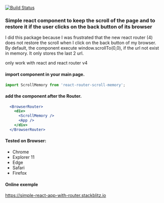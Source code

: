 [![Build Status](https://travis-ci.org/ipatate/react-router-scroll-memory.svg?branch=master)](https://travis-ci.org/ipatate/react-router-scroll-memory)

### Simple react component to keep the scroll of the page and to restore it if the user clicks on the back button of its browser

I did this package because I was frustrated that the new react router (4) does not restore the scroll when I click on the back button of my browser. By default, the component execute window.scrollTo(0,0), if the url not exist in memory. It only stores the last 2 url.

only work with react and react router v4

#### import component in your main page.

```javascript
import ScrollMemory from 'react-router-scroll-memory';
```

#### add the component after the Router.

```jsx
  <BrowserRouter>
    <div>
      <ScrollMemory />
      <App />
    </div>
  </BrowserRouter>
```

#### Tested on Browser:

* Chrome
* Explorer 11
* Edge
* Safari
* Firefox

#### Online exemple

https://simple-react-app-with-router.stackblitz.io



